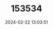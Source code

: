 ---
title: "153534"
category: "Posidonia oceanica"
draft: false
date: 2024-02-22 13:03:51
languages:
  English: ["Mediterranean Tapeweed", "Neptune Grass", "Species code: Po", "Neptune Grass"]
  Maltese: ["Alka"]
---